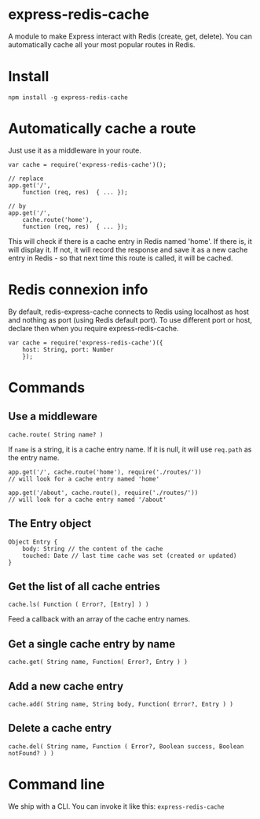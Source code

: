 express-redis-cache
===================

A module to make Express interact with Redis (create, get, delete). You can automatically cache all your most popular routes in Redis.

# Install

    npm install -g express-redis-cache
    
# Automatically cache a route

Just use it as a middleware in your route.

    var cache = require('express-redis-cache')();

    // replace
    app.get('/',
        function (req, res)  { ... });
    
    // by
    app.get('/',
        cache.route('home'),
        function (req, res)  { ... });
    
This will check if there is a cache entry in Redis named 'home'. If there is, it will display it. If not, it will record the response and save it as a new cache entry in Redis - so that next time this route is called, it will be cached.

# Redis connexion info

By default, redis-express-cache connects to Redis using localhost as host and nothing as port (using Redis default port). To use different port or host, declare then when you require express-redis-cache.

    var cache = require('express-redis-cache')({
        host: String, port: Number
        });
    
# Commands

## Use a middleware
    
    cache.route( String name? )
    
If `name` is a string, it is a cache entry name. If it is null, it will use `req.path` as the entry name.

    app.get('/', cache.route('home'), require('./routes/'))
    // will look for a cache entry named 'home'
    
    app.get('/about', cache.route(), require('./routes/'))
    // will look for a cache entry named '/about'
    
## The Entry object

    Object Entry {
        body: String // the content of the cache
        touched: Date // last time cache was set (created or updated)
    }


## Get the list of all cache entries
    
    cache.ls( Function ( Error?, [Entry] ) )
    
Feed a callback with an array of the cache entry names.
    
## Get a single cache entry by name
    
    cache.get( String name, Function( Error?, Entry ) )
    
## Add a new cache entry
    
    cache.add( String name, String body, Function( Error?, Entry ) )

## Delete a cache entry
    
    cache.del( String name, Function ( Error?, Boolean success, Boolean notFound? ) )
    
# Command line

We ship with a CLI. You can invoke it like this: `express-redis-cache`
